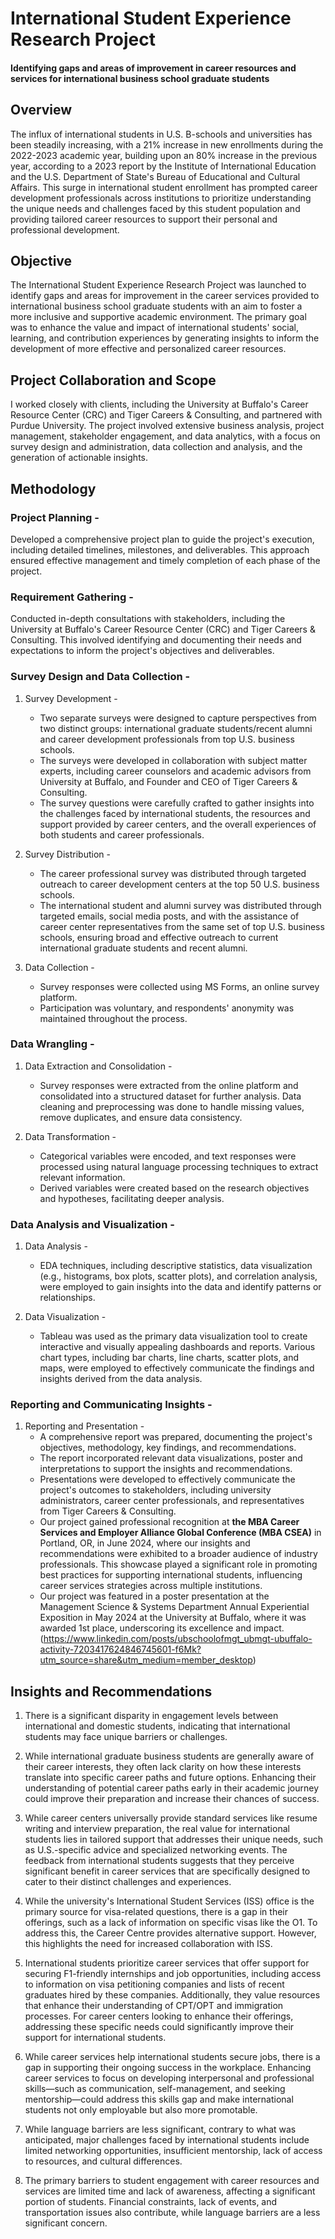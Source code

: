 # International Student Experience Research Project

#### Identifying gaps and areas of improvement in career resources and services for international business school graduate students


## Overview
The influx of international students in U.S. B-schools and universities has been steadily increasing, with a 21% increase in new enrollments during the 2022-2023 academic year, building upon an 80% increase in the previous year, according to a 2023 report by the Institute of International Education and the U.S. Department of State's Bureau of Educational and Cultural Affairs. This surge in international student enrollment has prompted career development professionals across institutions to prioritize understanding the unique needs and challenges faced by this student population and providing tailored career resources to support their personal and professional development.


## Objective
The International Student Experience Research Project was launched to identify gaps and areas for improvement in the career services provided to international business school graduate students with an aim to foster a more inclusive and supportive academic environment. The primary goal was to enhance the value and impact of international students' social, learning, and contribution experiences by generating insights to inform the development of more effective and personalized career resources.


## Project Collaboration and Scope
I worked closely with clients, including the University at Buffalo's Career Resource Center (CRC) and Tiger Careers & Consulting, and partnered with Purdue University. The project involved extensive business analysis, project management, stakeholder engagement, and data analytics, with a focus on survey design and administration, data collection and analysis, and the generation of actionable insights.


## Methodology

### **Project Planning -**
Developed a comprehensive project plan to guide the project's execution, including detailed timelines, milestones, and deliverables. This approach ensured effective management and timely completion of each phase of the project.

### **Requirement Gathering -**
Conducted in-depth consultations with stakeholders, including the University at Buffalo's Career Resource Center (CRC) and Tiger Careers & Consulting. This involved identifying and documenting their needs and expectations to inform the project's objectives and deliverables.

### **Survey Design and Data Collection -**

1. Survey Development -
    - Two separate surveys were designed to capture perspectives from two distinct groups: international graduate students/recent alumni and career development professionals from top U.S. business schools.
    - The surveys were developed in collaboration with subject matter experts, including career counselors and academic advisors from University at Buffalo, and Founder and CEO of Tiger Careers & Consulting.
    - The survey questions were carefully crafted to gather insights into the challenges faced by international students, the resources and support provided by career centers, and the overall experiences of both students and career professionals.

2. Survey Distribution -
    - The career professional survey was distributed through targeted outreach to career development centers at the top 50 U.S. business schools.
    - The international student and alumni survey was distributed through targeted emails, social media posts, and with the assistance of career center representatives from the same set of top U.S. business schools, ensuring broad and effective outreach to current international graduate students and recent alumni.

3. Data Collection -
    - Survey responses were collected using MS Forms, an online survey platform.
    - Participation was voluntary, and respondents' anonymity was maintained throughout the process.

### **Data Wrangling -**

1. Data Extraction and Consolidation -
    - Survey responses were extracted from the online platform and consolidated into a structured dataset for further analysis.
Data cleaning and preprocessing was done to handle missing values, remove duplicates, and ensure data consistency.

2. Data Transformation -
    - Categorical variables were encoded, and text responses were processed using natural language processing techniques to extract relevant information.
    - Derived variables were created based on the research objectives and hypotheses, facilitating deeper analysis.

### **Data Analysis and Visualization -**

1. Data Analysis -
    - EDA techniques, including descriptive statistics, data visualization (e.g., histograms, box plots, scatter plots), and correlation analysis, were employed to gain insights into the data and identify patterns or relationships.

2. Data Visualization -
    - Tableau was used as the primary data visualization tool to create interactive and visually appealing dashboards and reports.
Various chart types, including bar charts, line charts, scatter plots, and maps, were employed to effectively communicate the findings and insights derived from the data analysis.

### **Reporting and Communicating Insights -**

1. Reporting and Presentation -
    - A comprehensive report was prepared, documenting the project's objectives, methodology, key findings, and recommendations.
    - The report incorporated relevant data visualizations, poster and interpretations to support the insights and recommendations.
    - Presentations were developed to effectively communicate the project's outcomes to stakeholders, including university administrators, career center professionals, and representatives from Tiger Careers & Consulting.
    - Our project gained professional recognition at **the MBA Career Services and Employer Alliance Global Conference (MBA CSEA)** in Portland, OR, in June 2024, where our insights and recommendations were exhibited to a broader audience of industry professionals. This showcase played a significant role in promoting best practices for supporting international students, influencing career services strategies across multiple institutions.
    - Our project was featured in a poster presentation at the Management Science & Systems Department Annual Experiential Exposition in May 2024 at the University at Buffalo, where it was awarded 1st place, underscoring its excellence and impact. (https://www.linkedin.com/posts/ubschoolofmgt_ubmgt-ubuffalo-activity-7203417624846745601-f6Mk?utm_source=share&utm_medium=member_desktop)


## Insights and Recommendations
1. There is a significant disparity in engagement levels between international and domestic students, indicating that international students may face unique barriers or challenges.

2. While international graduate business students are generally aware of their career interests, they often lack clarity on how these interests translate into specific career paths and future options. Enhancing their understanding of potential career paths early in their academic journey could improve their preparation and increase their chances of success.

3. While career centers universally provide standard services like resume writing and interview preparation, the real value for international students lies in tailored support that addresses their unique needs, such as U.S.-specific advice and specialized networking events. The feedback from international students suggests that they perceive significant benefit in career services that are specifically designed to cater to their distinct challenges and experiences.

4. While the university's International Student Services (ISS) office is the primary source for visa-related questions, there is a gap in their offerings, such as a lack of information on specific visas like the O1. To address this, the Career Centre provides alternative support. However, this highlights the need for increased collaboration with ISS.

5. International students prioritize career services that offer support for securing F1-friendly internships and job opportunities, including access to information on visa petitioning companies and lists of recent graduates hired by these companies. Additionally, they value resources that enhance their understanding of CPT/OPT and immigration processes. For career centers looking to enhance their offerings, addressing these specific needs could significantly improve their support for international students.

6. While career services help international students secure jobs, there is a gap in supporting their ongoing success in the workplace. Enhancing career services to focus on developing interpersonal and professional skills—such as communication, self-management, and seeking mentorship—could address this skills gap and make international students not only employable but also more promotable.

7. While language barriers are less significant, contrary to what was anticipated, major challenges faced by international students include limited networking opportunities, insufficient mentorship, lack of access to resources, and cultural differences.

8. The primary barriers to student engagement with career resources and services are limited time and lack of awareness, affecting a significant portion of students. Financial constraints, lack of events, and transportation issues also contribute, while language barriers are a less significant concern.


